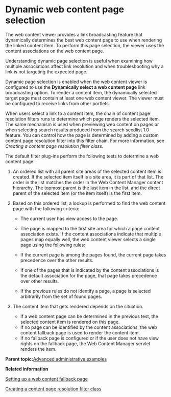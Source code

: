 # Dynamic web content page selection

The web content viewer provides a link broadcasting feature that dynamically determines the best web content page to use when rendering the linked content item. To perform this page selection, the viewer uses the content associations on the web content page.

Understanding dynamic page selection is useful when examining how multiple associations affect link resolution and when troubleshooting why a link is not targeting the expected page.

Dynamic page selection is enabled when the web content viewer is configured to use the **Dynamically select a web content page** link broadcasting option. To render a content item, the dynamically selected target page must contain at least one web content viewer. The viewer must be configured to receive links from other portlets.

When users select a link to a content item, the chain of content page resolution filters runs to determine which page renders the selected item. The same mechanism is used when previewing web content on pages or when selecting search results produced from the search seedlist 1.0 feature. You can control how the page is determined by adding a custom content page resolution filter into this filter chain. For more information, see *Creating a content page resolution filter class.*

The default filter plug-ins perform the following tests to determine a web content page.

1.  An ordered list with all parent site areas of the selected content item is created. If the selected item itself is a site area, it is part of that list. The order in the list matches the order in the Web Content Manager content hierarchy. The topmost parent is the last item in the list, and the direct parent of the selected item \(or the item itself\) is the first item.
2.  Based on this ordered list, a lookup is performed to find the web content page with the following criteria:

    -   The current user has view access to the page.
    -   The page is mapped to the first site area for which a page content association exists.
    If the content associations indicate that multiple pages map equally well, the web content viewer selects a single page using the following rules:

    -   If the current page is among the pages found, the current page takes precedence over the other results.
    -   If one of the pages that is indicated by the content associations is the default association for the page, that page takes precedence over other results.
    -   If the previous rules do not identify a page, a page is selected arbitrarily from the set of found pages.
3.  The content item that gets rendered depends on the situation.
    -   If a web content page can be determined in the previous test, the selected content item is rendered on this page.
    -   If no page can be identified by the content associations, the web content fallback page is used to render the content item.
    -   If no fallback page is configured or if the user does not have view rights on the fallback page, the Web Content Manager servlet renders the item.

**Parent topic:**[Advanced administrative examples](../wcm/wcm_delivery_advanced.md)

**Related information**  


[Setting up a web content fallback page](../admin-system/mp_wcm_fallback.md)

[Creating a content page resolution filter class](../wcm/wcm_dev_api_page_resolution.md)

